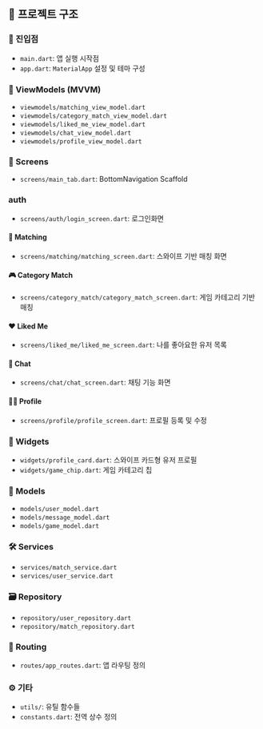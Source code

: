 ## 📁 프로젝트 구조

### 🏁 진입점
- `main.dart`: 앱 실행 시작점
- `app.dart`: `MaterialApp` 설정 및 테마 구성

### 🧠 ViewModels (MVVM)
- `viewmodels/matching_view_model.dart`
- `viewmodels/category_match_view_model.dart`
- `viewmodels/liked_me_view_model.dart`
- `viewmodels/chat_view_model.dart`
- `viewmodels/profile_view_model.dart`

### 📱 Screens
- `screens/main_tab.dart`: BottomNavigation Scaffold

### auth 
- `screens/auth/login_screen.dart`: 로그인화면

#### 🔄 Matching
- `screens/matching/matching_screen.dart`: 스와이프 기반 매칭 화면

#### 🎮 Category Match
- `screens/category_match/category_match_screen.dart`: 게임 카테고리 기반 매칭

#### ❤️ Liked Me
- `screens/liked_me/liked_me_screen.dart`: 나를 좋아요한 유저 목록

#### 💬 Chat
- `screens/chat/chat_screen.dart`: 채팅 기능 화면

#### 🙋‍♂️ Profile
- `screens/profile/profile_screen.dart`: 프로필 등록 및 수정

### 🧩 Widgets
- `widgets/profile_card.dart`: 스와이프 카드형 유저 프로필
- `widgets/game_chip.dart`: 게임 카테고리 칩

### 🧬 Models
- `models/user_model.dart`
- `models/message_model.dart`
- `models/game_model.dart`

### 🛠 Services
- `services/match_service.dart`
- `services/user_service.dart`

### 🗃 Repository
- `repository/user_repository.dart`
- `repository/match_repository.dart`

### 🧭 Routing
- `routes/app_routes.dart`: 앱 라우팅 정의

### ⚙️ 기타
- `utils/`: 유틸 함수들
- `constants.dart`: 전역 상수 정의
